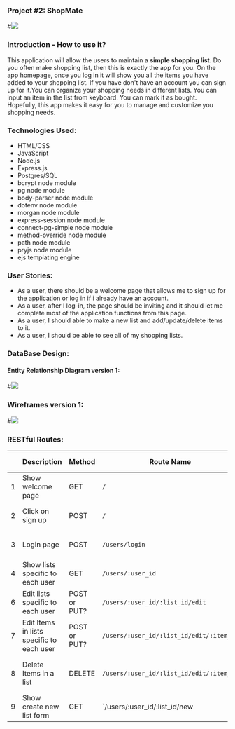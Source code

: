 ### Project #2: ShopMate

#![](https://static.mgmresorts.com/content/dam/MGM/monte-carlo/retail/shopping-hero-image/monte-carlo-amenities-shopping-bags.tiff.image.1440.550.high.jpg)

### Introduction - How to use it?

This application will allow the users to maintain a **simple shopping list**. Do you often make shopping list, then this is exactly the app for you. On the app homepage, once you log in it will show you all the items you have added to your shopping list. If you have don't have an account you can sign up for it.You can organize your shopping needs in different lists. You can input an item in the list from keyboard. You can mark it as bought. Hopefully, this app makes it easy for you to manage and customize you shopping needs.

### Technologies Used:
* HTML/CSS
* JavaScript
* Node.js
* Express.js
* Postgres/SQL
* bcrypt node module
* pg node module
* body-parser node module
* dotenv node module
* morgan node module
* express-session node module
* connect-pg-simple node module
* method-override node module
* path node module
* pryjs node module
* ejs templating engine

### User Stories:
* As a user, there should be a welcome page that allows me to sign up for the application or log in if i already have an account.
* As a user, after I log-in, the page should be inviting and it should let me complete most of the application functions from this page.
* As a user, I should able to make a new list and add/update/delete items to it.
* As a user, I should be able to see all of my shopping lists.

### DataBase Design:
#### Entity Relationship Diagram version 1:
#![](ERD.png)

### Wireframes version 1:
#![](wireframes.png)


### RESTful Routes:
||Description| Method | Route Name | View rendered |
|---|---|---|---|---|
|1|Show welcome page | GET  | `/` | `index.ejs` |
|2|Click on sign up | POST  | `/` | _none_, redirects to view 4 |
|3|Login page| POST | `/users/login` | _none_, redirects to view 4|
|4|Show lists specific to each user|GET|`/users/:user_id`|`users_one.ejs`|
|6|Edit lists specific to each user |POST or PUT?|`/users/:user_id/:list_id/edit`| users_one.ejs|
|7|Edit Items in lists specific to each user |POST or PUT?|`/users/:user_id/:list_id/edit/:item_id`| users_one.ejs|
|8|Delete Items in a list |DELETE|`/users/:user_id/:list_id/edit/:item_id`| none, redirects to the users_one.ejs|
|9|Show create new list form |GET| `/users/:user_id/:list_id/new| |users_edit.ejs|
